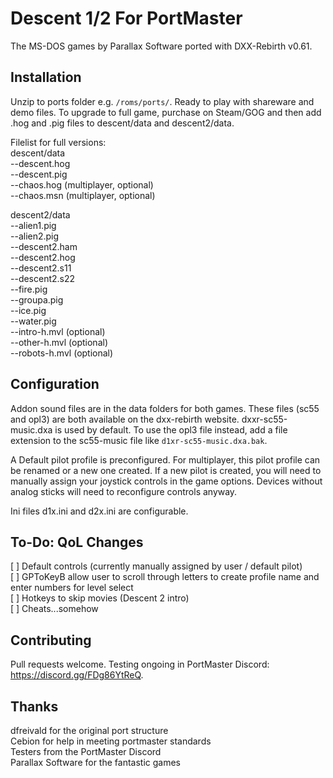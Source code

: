 # Descent 1/2 For PortMaster
The MS-DOS games by Parallax Software ported with DXX-Rebirth v0.61.

## Installation
Unzip to ports folder e.g. ```/roms/ports/```. Ready to play with shareware and demo files. To upgrade to full game, purchase on Steam/GOG and then add .hog and .pig files to descent/data and descent2/data.

Filelist for full versions:  
descent/data  
--descent.hog  
--descent.pig  
--chaos.hog (multiplayer, optional)  
--chaos.msn (multiplayer, optional)  

descent2/data  
--alien1.pig  
--alien2.pig  
--descent2.ham  
--descent2.hog  
--descent2.s11  
--descent2.s22  
--fire.pig  
--groupa.pig  
--ice.pig  
--water.pig  
--intro-h.mvl (optional)  
--other-h.mvl (optional)  
--robots-h.mvl (optional)  


## Configuration
Addon sound files are in the data folders for both games. These files (sc55 and opl3) are both available on the dxx-rebirth website. dxxr-sc55-music.dxa is used by default. To use the opl3 file instead,
add a file extension to the sc55-music file like ```d1xr-sc55-music.dxa.bak```.

A Default pilot profile is preconfigured. For multiplayer, this pilot profile can be renamed or a new one created. If a new pilot is created, you will need to manually assign your joystick controls in the game options. Devices without analog sticks will need to reconfigure controls anyway.

Ini files d1x.ini and d2x.ini are configurable.

## To-Do: QoL Changes
[ ] Default controls (currently manually assigned by user / default pilot)  
[ ] GPToKeyB allow user to scroll through letters to create profile name and enter numbers for level select  
[ ] Hotkeys to skip movies (Descent 2 intro)  
[ ] Cheats...somehow  

## Contributing
Pull requests welcome. Testing ongoing in PortMaster Discord: https://discord.gg/FDg86YtReQ.

## Thanks
dfreivald for the original port structure  
Cebion for help in meeting portmaster standards  
Testers from the PortMaster Discord  
Parallax Software for the fantastic games  
